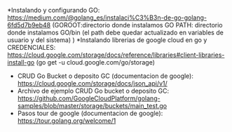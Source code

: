 *Instalando y configurando GO: 
https://medium.com/@golang_es/instalaci%C3%B3n-de-go-golang-6fd5d7b9eb48
(GOROOT:directorio donde instalamos GO
PATH: directorio donde instalamos GO/bin (el path debe quedar actualizado en variables de usuario y del sistema)
)
*Instalando librerias de google cloud en go y CREDENCIALES:
https://cloud.google.com/storage/docs/reference/libraries#client-libraries-install-go
(go get -u cloud.google.com/go/storage)


* CRUD Go Bucket o deposito GC (documentacion de google):
https://cloud.google.com/storage/docs/json_api/v1/
* Archivo de ejemplo CRUD Go bucket o deposito GC: 
https://github.com/GoogleCloudPlatform/golang-samples/blob/master/storage/buckets/main_test.go
* Pasos tour de google (documentacion de google):
https://tour.golang.org/welcome/1
